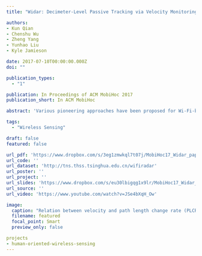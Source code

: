 ```yaml
---
title: "Widar: Decimeter-Level Passive Tracking via Velocity Monitoring with Commodity Wi-Fi"

authors:
- Kun Qian
- Chenshu Wu
- Zheng Yang
- Yunhao Liu
- Kyle Jamieson

date: 2017-07-10T00:00:00.000Z
doi: ""

publication_types:
  - "1"

publication: In Proceedings of ACM MobiHoc 2017
publication_short: In ACM MobiHoc

abstract: 'Various pioneering approaches have been proposed for Wi-Fi-based sensing, which usually employ learning-based techniques to seek appropriate statistical features, yet do not support precise tracking without prior training. Thus to advance passive sensing, the ability to track fine-grained human mobility information acts as a key enabler. In this paper, we propose Widar, a Wi-Fi-based tracking system that simultaneously estimates a human’s moving velocity (both speed and direction) and location at a decimeter level. Instead of applying statistical learning techniques, Widar builds a theoretical model that geometrically quantifies the relationships between CSI dynamics and the user’s location and velocity. On this basis, we propose novel techniques to identify frequency components related to human motion from noisy CSI readings and then derive a user’s location in addition to velocity. We implement Widar on commercial Wi-Fi devices and validate its performance in real environments. Our results show that Widar achieves decimeter-level accuracy, with a median location error of 25 cm given initial positions and 38 cm without them and a median relative velocity error of 13%.'

tags:
  - "Wireless Sensing"

draft: false
featured: false

url_pdf: 'https://www.dropbox.com/s/3eg1zmwkql7t07j/MobiHoc17_Widar_paper.pdf?dl=0'
url_code: ''
url_dataset: 'http://tns.thss.tsinghua.edu.cn/wifiradar'
url_poster: ''
url_project: ''
url_slides: 'https://www.dropbox.com/s/eu30lbigqg1x9lr/MobiHoc17_Widar_slides.pptx?dl=0'
url_source: ''
url_video: 'https://www.youtube.com/watch?v=JSe4bXqH_Ow'

image:
  caption: "Relation between velocity and path length change rate (PLCR)."
  filename: featured
  focal_point: Smart
  preview_only: false

projects
- human-oriented-wireless-sensing
---
```

